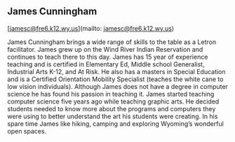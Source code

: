 ## James Cunningham

[jamesc@fre6.k12.wy.us](mailto: jamesc@fre6.k12.wy.us)

James Cunningham brings a wide range of skills to the table as a Letron facilitator.  James grew up on the Wind River Indian Reservation and continues to teach there to this day.  James has 15 year of experience teaching and is certified in Elementary Ed, Middle school Generalist, Industrial Arts K-12, and At Risk.  He also has a masters in Special Education and is a Certified Orientation Mobility Specialist (teaches the white cane to low vision individuals).  Although James does not have a degree in computer science he has found his passion in teaching it.  James started teaching computer science five years ago while teaching graphic arts.  He decided students needed to know more about the programs and computers they were using to better understand the art his students were creating.  In his spare time James like hiking, camping and exploring Wyoming’s wonderful open spaces.
